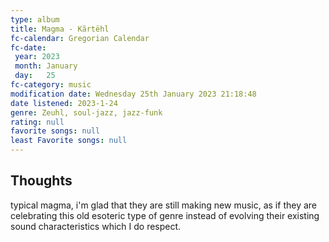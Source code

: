 ```yaml
---
type: album 
title: Magma - Kãrtëhl
fc-calendar: Gregorian Calendar
fc-date: 
 year: 2023
 month: January
 day:   25
fc-category: music
modification date: Wednesday 25th January 2023 21:18:48
date listened: 2023-1-24 
genre: Zeuhl, soul-jazz, jazz-funk
rating: null
favorite songs: null
least Favorite songs: null
---
```

## Thoughts

typical magma, i'm glad that they are still making new music, as if they are celebrating this old esoteric type of genre instead of evolving their existing sound characteristics which I do respect.